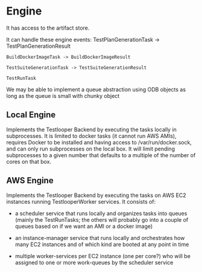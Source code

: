 # Engine

It has access to the artifact store.

It can handle these engine events:
    TestPlanGenerationTask -> TestPlanGenerationResult

    BuildDockerImageTask -> BuildDockerImageResult

    TestSuiteGenerationTask -> TestSuiteGenerationResult

    TestRunTask

We may be able to implement a queue abstraction using ODB objects as long as the queue is small
with chunky object


## Local Engine

Implements the Testlooper Backend by executing the tasks locally in subprocesses.
It is limited to docker tasks (it cannot run AWS AMIs), requires Docker to be installed
and having access to /var/run/docker.sock, and can only run subprocesses on the local box.
It will limit pending subprocesses to a given number that defaults to a multiple of the number of cores on that box.


## AWS Engine

Implements the Testlooper Backend by executing the tasks on AWS EC2 instances running
TestlooperWorker services. It consists of:
  - a scheduler service that runs locally and organizes tasks into queues (mainly the
    TestRunTasks; the others will probably go into a couple of queues based on if we
    want an AMI or a docker image)

  - an instance-manager service that runs locally and orchestrates how many EC2 instances
    and of which kind are booted at any point in time

  - multiple worker-services per EC2 instance (one per core?) who will be assigned to
    one or more work-queues by the scheduler service
